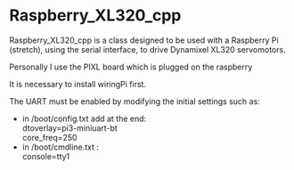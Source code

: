 # Raspberry_XL320_cpp
Raspberry_XL320_cpp is a class designed to be used with a Raspberry Pi (stretch), using the serial interface, to drive Dynamixel XL320 servomotors.

Personally I use the PIXL board which is plugged on the raspberry

It is necessary to install wiringPi first.

The UART must be enabled by modifying the initial settings such as:
- in /boot/config.txt add at the end: <br>
    dtoverlay=pi3-miniuart-bt <br>
    core_freq=250
- in /boot/cmdline.txt : <br>
    console=tty1

